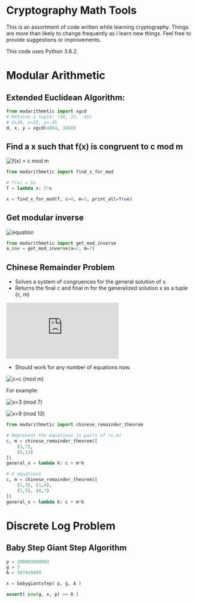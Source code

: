 # Cryptography Math Tools

This is an assortment of code written while learning cryptography.
Things are more than likely to change frequently as I learn new things.
Feel free to provide suggestions or improvements.

This code uses Python 3.8.2.

# Modular Arithmetic

## Extended Euclidean Algorithm:
```python
from modarithmetic import xgcd
# Returns a tuple: (38, 32, -45)
# d=38, x=32, y=-45
d, x, y = xgcd(4864, 3458) 
```

## Find a x such that f(x) is congruent to c mod m
![f(x) = c mod m](https://latex.codecogs.com/svg.latex?f(x)\equiv%20c%20\mod%20m)
```python
from modarithmetic import find_x_for_mod

# f(x) = 5x
f = lambda x: 5*x 

x = find_x_for_mod(f, c=4, m=3, print_all=True)
```

## Get modular inverse
![equation](https://latex.codecogs.com/svg.latex?a%20\bullet%20a^{-1}%20%20\equiv%201%20(mod%20m))
```python
from modarithmetic import get_mod_inverse
a_inv = get_mod_inverse(a=2, m=7)
```

## Chinese Remainder Problem
* Solves a system of congruences for the general solution of x.
* Returns the final c and final m for the generalized solution x as a tuple (c, m)

![x=c+mk](https://latex.codecogs.com/svg.latex?x=c%20+%20mk)

* Should work for any number of equations now.

![x=c (mod m)](https://latex.codecogs.com/svg.latex?x%20\equiv%20c%20\mod%20m)

For example:

![x=3 (mod 7)](https://latex.codecogs.com/svg.latex?x%20\equiv%203%20\mod%207)

![x=9 (mod 13)](https://latex.codecogs.com/svg.latex?x%20\equiv%209%20\mod%2013)

```python
from modarithmetic import chinese_remainder_theorem

# Represent the equations in pairs of (c,m)
c, m = chinese_remainder_theorem([ 
    (3,7), 
    (9,13) 
])
general_x = lambda k: c + m*k

# 4 equations
c, m = chinese_remainder_theorem([
    (1,3), (1,4), 
    (1,5), (0,7)
])
general_x = lambda k: c + m*k
```

# Discrete Log Problem
## Baby Step Giant Step Algorithm
```python
p = 200003000003
g = 3
A = 387420489

x = babygiantstep( p, g, A )

assert( pow(g, x, p) == A )
```
